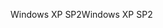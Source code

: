 <span data-ttu-id="50010-101">Windows XP SP2</span><span class="sxs-lookup"><span data-stu-id="50010-101">Windows XP SP2</span></span>
